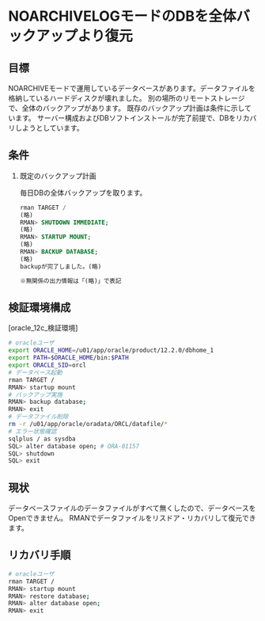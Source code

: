 # NOARCHIVELOGモードのDBを全体バックアップより復元 #

## 目標 ##

NOARCHIVEモードで運用しているデータベースがあります。データファイルを格納しているハードディスクが壊れました。
別の場所のリモートストレージで、全体のバックアップがあります。
既存のバックアップ計画は条件に示しています。
サーバー構成およびDBソフトインストールが完了前提で、DBをリカバリしようとしています。

## 条件 ##

1. 既定のバックアップ計画

   毎日DBの全体バックアップを取ります。

   ~~~sql
   rman TARGET /
   (略)
   RMAN> SHUTDOWN IMMEDIATE;
   (略)
   RMAN> STARTUP MOUNT;
   (略)
   RMAN> BACKUP DATABASE;
   (略)
   backupが完了しました。(略)

   ※無関係の出力情報は「(略)」で表記
   ~~~

## 検証環境構成 ##

[oracle_12c_検証環境]

~~~bash
# oracleユーザ
export ORACLE_HOME=/u01/app/oracle/product/12.2.0/dbhome_1
export PATH=$ORACLE_HOME/bin:$PATH
export ORACLE_SID=orcl
# データベース起動
rman TARGET /
RMAN> startup mount
# バックアップ実施
RMAN> backup database;
RMAN> exit
# データファイル削除
rm -r /u01/app/oracle/oradata/ORCL/datafile/*
# エラー状態確認
sqlplus / as sysdba
SQL> alter database open; # ORA-01157
SQL> shutdown
SQL> exit
~~~

## 現状 ##

データベースファイルのデータファイルがすべて無くしたので、データベースをOpenできません。
RMANでデータファイルをリスドア・リカバリして復元できます。

## リカバリ手順 ##

~~~bash
# oracleユーザ
rman TARGET /
RMAN> startup mount
RMAN> restore database;
RMAN> alter database open;
RMAN> exit
~~~